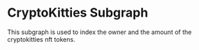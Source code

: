 # CryptoKitties Subgraph

This subgraph is used to index the owner and the amount of the cryptokitties nft tokens. 
